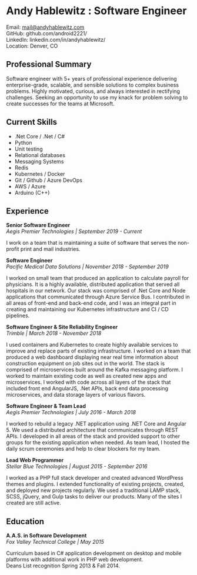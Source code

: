 # Andy Hablewitz : Software Engineer

Email: mail@andyhablewitz.com  
GitHub:  github.com/android2221/  
LinkedIn: linkedin.com/in/andyhablewitz/  
Location: Denver, CO

## **Professional Summary**

Software engineer with 5+ years of professional experience delivering enterprise-grade, scalable, and sensible solutions to complex business problems. Highly motivated, curious, and always interested in rectifying challenges. Seeking an opportunity to use my knack for problem solving to create successes for the teams at Microsoft.


## **Current Skills**

- .Net Core / .Net / C#
- Python
- Unit testing
- Relational databases
- Messaging Systems
- Redis
- Kubernetes / Docker
- Git / Github / Azure DevOps
- AWS / Azure
- Arduino (C++)

## **Experience**

**Senior Software Engineer**  
*Aegis Premier Technologies | September 2019 - Current*

I work on a team that is maintaining a suite of software that serves the non-profit print and mail industries. 

**Software Engineer**  
*Pacific Medical Data Solutions | November 2018 - September 2019*

I worked on small team that produced an application to calculate payroll for physicians. It is a highly available, distributed application that served all hospitals in our network. Our stack was comprised of .Net Core and Node applications that communicated through Azure Service Bus. I contributed in all areas of front-end and back-end code, and I was an integral part in creating and maintaining our Kubernetes infrastructure and CI / CD pipelines.

**Software Engineer & Site Reliability Engineer**  
*Trimble | March 2018 - November 2018*

I used containers and Kubernetes to create highly available services to improve and replace parts of existing infrastructure. I worked on a team that produced a web dashboard displaying near real time information about construction equipment on job sites out in the world. The stack is comprised of microservices built around the Kafka messaging platform. I worked to maintain existing code as well as created new apps and microservices. I worked with code across all layers of the stack that included front end AngularJS, .Net APIs, back end data processing microservices, and data storage layers of various flavors.

**Software Engineer & Team Lead**  
*Aegis Premier Technologies | July 2016 - March 2018*

I worked to rebuild a legacy .NET application using .NET Core and Angular 5. We used a distributed architecture that communicates through REST APIs. I developed in all areas of the stack and provided support to other groups for the existing application when needed. As team lead, I hosted the daily scrum ceremonies and help to clear blockers for my team.

**Lead Web Programmer**  
*Stellar Blue Technologies | August 2015 - September 2016*

I worked as a PHP full stack developer and created advanced WordPress themes and plugins. I extended functionality of existing projects, created, and deployed new projects regularly. We used a traditional LAMP stack, SCSS, jQuery, and Gulp tasks to deliver our products. Many of the sites I created are still active.

## **Education**

**A.A.S. in Software Development**  
*Fox Valley Technical College | May 2015*

Curriculum based in C# application development on desktop and mobile platforms with additional work in PHP web development.  
Deans List recognition Spring 2013 & Fall 2014.
